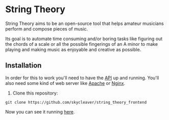 # String Theory

String Theory aims to be an open-source tool that helps amateur musicians perform and compose pieces of music.


Its goal is to automate time consuming and/or boring tasks like figuring out the chords of a scale or all the possible
fingerings of an A minor to make playing and making music as enjoyable and creative as possible.

## Installation

In order for this to work you'll need to have the [API](https://github.com/skycleaver/string_theory_backend) up and running.
You'll also need some kind of web server like [Apache](https://httpd.apache.org/) or [Nginx](https://nginx.org/en/).
1. Clone this repository: 

`git clone https://github.com/skycleaver/string_theory_frontend`


Now you can see it running [here](http://localhost/string_theory_frontend).
